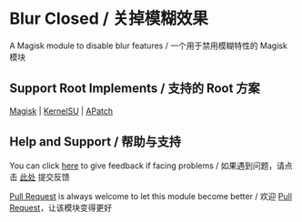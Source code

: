 # Blur Closed / 关掉模糊效果
A Magisk module to disable blur features / 一个用于禁用模糊特性的 Magisk 模块

## Support Root Implements / 支持的 Root 方案
[Magisk](https://github.com/topjohnwu/Magisk) | [KernelSU](https://github.com/tiann/KernelSU) | [APatch](https://github.com/bmax121/APatch) 

## Help and Support / 帮助与支持
You can click [here](https://github.com/Astoritin/BlurClosed/issues) to give feedback if facing problems / 如果遇到问题，请点击 [此处](https://github.com/Astoritin/BlurClosed/issues) 提交反馈

[Pull Request](https://github.com/Astoritin/BlurClosed/pulls) is always welcome to let this module become better / 欢迎 [Pull Request](https://github.com/Astoritin/BlurClosed/pulls)，让该模块变得更好
